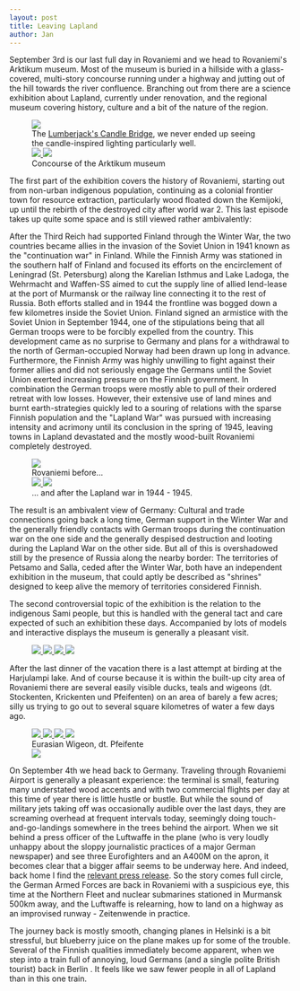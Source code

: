 ```yaml
---
layout: post
title: Leaving Lapland
author: Jan
---
```

September 3rd is our last full day in Rovaniemi and we head to Rovaniemi's Arktikum museum. Most of the museum is buried in a hillside with a glass-covered, multi-story concourse running under a highway and jutting out of the hill towards the river confluence. Branching out from there are a science exhibition about Lapland, currently under renovation, and the regional museum covering history, culture and a bit of the nature of the region.

<figure>
    <a href="/assets/images/full_size/20240903-P1594692.jpg" target="_blank"> <img src="/assets/images/thumbs/20240903-P1594692.jpg"> </a>
    <figcaption> The <a href="https://en.wikipedia.org/wiki/Swedish_torch" target="_blank"> Lumberjack's Candle Bridge</a>, we never ended up seeing the candle-inspired lighting particularly well. </figcaption>
    <a href="/assets/images/full_size/20240903-P1594685.jpg" target="_blank"> <img src="/assets/images/thumbs/20240903-P1594685.jpg"> </a>
    <a href="/assets/images/full_size/20240903-P1594689.jpg" target="_blank"> <img src="/assets/images/thumbs/20240903-P1594689.jpg"> </a>
    <figcaption> Concourse of the Arktikum museum </figcaption>
</figure>

The first part of the exhibition covers the history of Rovaniemi, starting out from non-urban indigenous population, continuing as a colonial frontier town for resource extraction, particularly wood floated down the Kemijoki, up until the rebirth of the destroyed city after world war 2. This last episode takes up quite some space and is still viewed rather ambivalently:

After the Third Reich had supported Finland through the Winter War, the two countries became allies in the invasion of the Soviet Union in 1941 known as the "continuation war" in Finland. While the Finnish Army was stationed in the southern half of Finland and focused its efforts on the encirclement of Leningrad (St. Petersburg) along the Karelian Isthmus and Lake Ladoga, the Wehrmacht and Waffen-SS aimed to cut the supply line of allied lend-lease at the port of Murmansk or the railway line connecting it to the rest of Russia. Both efforts stalled and in 1944 the frontline was bogged down a few kilometres inside the Soviet Union. Finland signed an armistice with the Soviet Union in September 1944, one of the stipulations being that all German troops were to be forcibly expelled from the country. This development came as no surprise to Germany and plans for a withdrawal to the north of German-occupied Norway had been drawn up long in advance. Furthermore, the Finnish Army was highly unwilling to fight against their former allies and did not seriously engage the Germans until the Soviet Union exerted increasing pressure on the Finnish government. In combination the German troops were mostly able to pull of their ordered retreat with low losses. However, their extensive use of land mines and burnt earth-strategies quickly led to a souring of relations with the sparse Finnish population and the "Lapland War" was pursued with increasing intensity and acrimony until its conclusion in the spring of 1945, leaving towns in Lapland devastated and the mostly wood-built Rovaniemi completely destroyed.

<figure>
    <a href="/assets/images/full_size/20240903-P1594617.jpg" target="_blank"> <img src="/assets/images/thumbs/20240903-P1594617.jpg"> </a>
    <figcaption> Rovaniemi before... </figcaption>
    <a href="/assets/images/full_size/20240903-P1594633.jpg" target="_blank"> <img src="/assets/images/thumbs/20240903-P1594633.jpg"> </a>
    <a href="/assets/images/full_size/20240903-P1594626.jpg" target="_blank"> <img src="/assets/images/thumbs/20240903-P1594626.jpg"> </a>
    <figcaption> ... and after the Lapland war in 1944 - 1945. </figcaption>
</figure>

The result is an ambivalent view of Germany: Cultural and trade connections going back a long time, German support in the Winter War and the generally friendly contacts with German troops during the continuation war on the one side and the generally despised destruction and looting during the Lapland War on the other side. But all of this is overshadowed still by the presence of Russia along the nearby border: The territories of Petsamo and Salla, ceded after the Winter War, both have an independent exhibition in the museum, that could aptly be described as "shrines" designed to keep alive the memory of territories considered Finnish.

The second controversial topic of the exhibition is the relation to the indigenous Sami people, but this is handled with the general tact and care expected of such an exhibition these days. Accompanied by lots of models and interactive displays the museum is generally a pleasant visit.

<figure>
    <a href="/assets/images/full_size/20240903-P1594676.jpg" target="_blank"> <img src="/assets/images/thumbs/20240903-P1594676.jpg"> </a>
    <a href="/assets/images/full_size/20240903-P1594662.jpg" target="_blank"> <img src="/assets/images/thumbs/20240903-P1594662.jpg"> </a>
    <a href="/assets/images/full_size/20240903-P1594646.jpg" target="_blank"> <img src="/assets/images/thumbs/20240903-P1594646.jpg"> </a>
    <a href="/assets/images/full_size/20240903-P1594669.jpg" target="_blank"> <img src="/assets/images/thumbs/20240903-P1594669.jpg"> </a>
</figure>

After the last dinner of the vacation there is a last attempt at birding at the Harjulampi lake. And of course because it is within the built-up city area of Rovaniemi there are several easily visible ducks, teals and wigeons (dt. Stockenten, Krickenten und Pfeifenten) on an area of barely a few acres; silly us trying to go out to several square kilometres of water a few days ago.

<figure>
    <a href="/assets/images/full_size/20240903-P1594726.jpg" target="_blank"> <img src="/assets/images/thumbs/20240903-P1594726.jpg"> </a>
    <a href="/assets/images/full_size/20240903-P1594738.jpg" target="_blank"> <img src="/assets/images/thumbs/20240903-P1594738.jpg"> </a>
    <a href="/assets/images/full_size/20240903-P1594762.jpg" target="_blank"> <img src="/assets/images/thumbs/20240903-P1594762.jpg"> </a>
    <a href="/assets/images/full_size/20240903-P1594768.jpg" target="_blank"> <img src="/assets/images/thumbs/20240903-P1594768.jpg"> </a>
    <figcaption> Eurasian Wigeon, dt. Pfeifente </figcaption>
    <a href="/assets/images/full_size/20240903-P1594810.jpg" target="_blank"> <img src="/assets/images/thumbs/20240903-P1594810.jpg"> </a>
</figure>

On September 4th we head back to Germany. Traveling through Rovaniemi Airport is generally a pleasant experience: the terminal is small, featuring many understated wood accents and with two commercial flights per day at this time of year there is little hustle or bustle. But while the sound of military jets taking off was occasionally audible over the last days, they are screaming overhead at frequent intervals today, seemingly doing touch-and-go-landings somewhere in the trees behind the airport. When we sit behind a press officer of the Luftwaffe in the plane (who is very loudly unhappy about the sloppy journalistic practices of a major German newspaper) and see three Eurofighters and an A400M on the apron, it becomes clear that a bigger affair seems to be underway here. And indeed, back home I find the <a href="https://ac.nato.int/archive/2024/nato-allies-refine-agile-combat-employment-on-finnish-highways-" target="_blank"> relevant press release</a>. So the story comes full circle, the German Armed Forces are back in Rovaniemi with a suspicious eye, this time at the Northern Fleet and nuclear submarines stationed in Murmansk 500km away, and the Luftwaffe is relearning, how to land on a highway as an improvised runway - Zeitenwende in practice.

The journey back is mostly smooth, changing planes in Helsinki is a bit stressful, but blueberry juice on the plane makes up for some of the trouble. Several of the Finnish qualities immediately become apparent, when we step into a train full of annoying, loud Germans (and a single polite British tourist) back in Berlin . It feels like we saw fewer people in all of Lapland than in this one train.